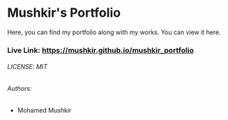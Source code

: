 # Mushkir's Portfolio

Here, you can find my portfolio along with my works. You can view it here.

### Live Link: https://mushkir.github.io/mushkir_portfolio

###### LICENSE: MIT

###### Authors:

- Mohamed Mushkir